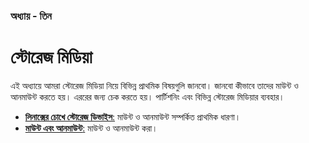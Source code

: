 ### অধ্যায় - তিন ###
# স্টোরেজ মিডিয়া #

এই অধ্যায়ে আমরা স্টোরেজ মিডিয়া নিয়ে বিভিন্ন প্রাথমিক বিষয়গুলি জানবো। জানবো কীভাবে তাদের মাউন্ট ও আনমাউন্ট করতে হয়। এররের জন্য চেক করতে হয়। পার্টিশনিং এবং বিভিন্ন স্টোরেজ মিডিয়ার ব্যবহার।

*  [**লিনাক্সের চোখে স্টোরেজ ডিভাইস**:](3.3.1.basic-concept.md) মাউন্ট ও আনমাউন্ট সম্পর্কিত প্রাথমিক ধারণা।
*  [**মাউন্ট এবং আনমাউন্ট**:](3.3.2.mount-unmount.md) মাউন্ট ও আনমাউন্ট করা।
